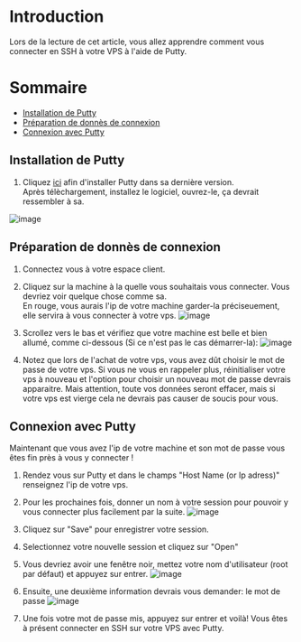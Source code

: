# Introduction

 Lors de la lecture de cet article, vous allez apprendre comment vous connecter en SSH à votre VPS à l'aide de Putty.

# Sommaire
- [Installation de Putty](#installation-de-putty)
- [Préparation de donnès de connexion](#preparation-de-donnès-de-connexion)
- [Connexion avec Putty](#connexion-avec-putty)

## Installation de Putty

1) Cliquez [ici](https://the.earth.li/~sgtatham/putty/latest/x86/putty.exe) afin d'installer Putty dans sa dernière version.  
Après télèchargement, installez le logiciel, ouvrez-le, ça devrait ressembler à sa. 

![image](https://user-images.githubusercontent.com/76696559/147499268-dad12c09-9e2b-4317-b84c-36086559dd85.png)

## Préparation de donnès de connexion

1) Connectez vous à votre espace client.
2) Cliquez sur la machine à la quelle vous souhaitais vous connecter. Vous devriez voir quelque chose comme sa.  
En rouge, vous aurais l'ip de votre machine garder-la préciseuement, elle servira à vous connecter à votre vps.
![image](https://user-images.githubusercontent.com/76696559/147499694-4131d9d2-5469-4467-b42f-ac6a342b9b7a.png)

3) Scrollez vers le bas et vérifiez que votre machine est belle et bien allumé, comme ci-dessous (Si ce n'est pas le cas démarrer-la):
![image](https://user-images.githubusercontent.com/76696559/147499812-d0694f6d-c12e-4d44-91c9-c494c1bd2176.png)

4) Notez que lors de l'achat de votre vps, vous avez dût choisir le mot de passe de votre vps. Si vous ne vous en rappeler plus, réinitialiser votre vps à nouveau et l'option pour choisir un nouveau mot de passe devrais apparaitre. Mais attention, toute vos données seront effacer, mais si votre vps est vierge cela ne devrais pas causer de soucis pour vous.

## Connexion avec Putty

Maintenant que vous avez l'ip de votre machine et son mot de passe vous êtes fin près à vous y connecter !
1) Rendez vous sur Putty et dans le champs "Host Name (or Ip adress)" renseignez l'ip de votre vps.
2) Pour les prochaines fois, donner un nom à votre session pour pouvoir y vous connecter plus facilement par la suite.
![image](https://user-images.githubusercontent.com/76696559/147500380-61cf0146-fa06-47d3-a045-5f795cd4f5dd.png)
3) Cliquez sur "Save" pour enregistrer votre session.
4) Selectionnez votre nouvelle session et cliquez sur "Open"
5) Vous devriez avoir une fenêtre noir, mettez votre nom d'utilisateur (root par défaut) et appuyez sur entrer.
![image](https://user-images.githubusercontent.com/76696559/147500560-e4a229d2-9c27-4ddd-8231-54e560a65e59.png)

6) Ensuite, une deuxième information devrais vous demander: le mot de passe
![image](https://user-images.githubusercontent.com/76696559/147500621-8732edcf-6bc1-43bb-9b79-6eb430a2557c.png)

7) Une fois votre mot de passe mis, appuyez sur entrer et voilà! Vous êtes à présent connecter en SSH sur votre VPS avec Putty.
